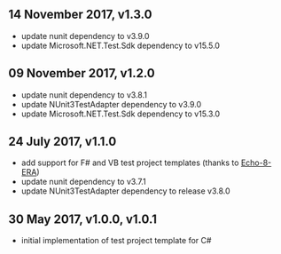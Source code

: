 14 November 2017, v1.3.0
------------------------

- update nunit dependency to v3.9.0
- update Microsoft.NET.Test.Sdk dependency to v15.5.0

09 November 2017, v1.2.0
------------------------

- update nunit dependency to v3.8.1
- update NUnit3TestAdapter dependency to v3.9.0
- update Microsoft.NET.Test.Sdk dependency to v15.3.0

24 July 2017, v1.1.0
--------------------

- add support for F# and VB test project templates (thanks to [Echo-8-ERA](https://github.com/Echo-8-ERA))
- update nunit dependency to v3.7.1
- update NUnit3TestAdapter dependency to release v3.8.0

30 May 2017, v1.0.0, v1.0.1
---------------------------

- initial implementation of test project template for C#
